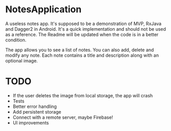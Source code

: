 # NotesApplication
A useless notes app. It's supposed to be a demonstration of MVP, RxJava and Dagger2 in Android. It's a quick implementation and should not be used as a reference. The Readme will be updated when the code is in a better condition. 

The app allows you to see a list of notes. You can also add, delete and modify any note. Each note contains a title and description along with an optional image. 

# TODO
- If the user deletes the image from local storage, the app will crash
- Tests
- Better error handling
- Add persistent storage
- Connect with a remote server, maybe Firebase!
- UI improvements